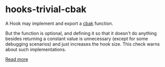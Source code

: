 # hooks-trivial-cbak

A Hook may implement and export a [cbak](https://xrpl-hooks.readme.io/v2.0/reference/cbak) function.

But the function is optional, and defining it so that it doesn't do anything besides returning a constant value is unnecessary (except for some debugging scenarios) and just increases the hook size. This check warns about such implementations.

[Read more](https://xrpl-hooks.readme.io/v2.0/docs/compiling-hooks)
